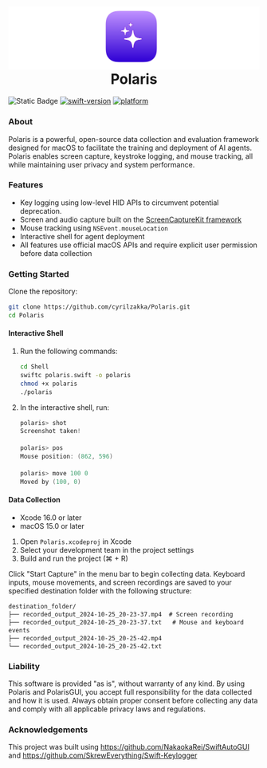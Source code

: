 <p align="center" style="margin-bottom: 0;">
  <img src="assets/banner.png" alt="Polaris Banner">
</p>
<h1 align="center" style="margin-top: 0;">Polaris</h1>

![Static Badge](https://img.shields.io/badge/License-Apache-orange)
[![swift-version](https://img.shields.io/badge/Swift-6.0-brightgreen.svg)](https://github.com/apple/swift)
[![platform](https://img.shields.io/badge/Platform-macOS_15.0-blue.svg)](https://github.com/apple/swift)


### About
Polaris is a powerful, open-source data collection and evaluation framework designed for macOS to facilitate the training and deployment of AI agents. Polaris enables screen capture, keystroke logging, and mouse tracking, all while maintaining user privacy and system performance.

### Features
- Key logging using low-level HID APIs to circumvent potential deprecation.
- Screen and audio capture built on the [ScreenCaptureKit framework ](https://developer.apple.com/documentation/screencapturekit/)
- Mouse tracking using `NSEvent.mouseLocation`
- Interactive shell for agent deployment
- All features use official macOS APIs and require explicit user permission before data collection

### Getting Started
Clone the repository:
   ```bash
   git clone https://github.com/cyrilzakka/Polaris.git
   cd Polaris
   ```
#### Interactive Shell
1. Run the following commands:
   ```bash
   cd Shell
   swiftc polaris.swift -o polaris
   chmod +x polaris
   ./polaris
   ```
2. In the interactive shell, run:
    ```swift
    polaris> shot
    Screenshot taken!
    
    polaris> pos
    Mouse position: (862, 596)
    
    polaris> move 100 0
    Moved by (100, 0)
    ```

#### Data Collection
- Xcode 16.0 or later
- macOS 15.0 or later
1. Open `Polaris.xcodeproj` in Xcode
2. Select your development team in the project settings
3. Build and run the project (⌘ + R)

Click "Start Capture" in the menu bar to begin collecting data. Keyboard inputs, mouse movements, and screen recordings are saved to your specified destination folder with the following structure:
```
destination_folder/
├── recorded_output_2024-10-25_20-23-37.mp4  # Screen recording
├── recorded_output_2024-10-25_20-23-37.txt   # Mouse and keyboard events
├── recorded_output_2024-10-25_20-25-42.mp4
└── recorded_output_2024-10-25_20-25-42.txt
```

### Liability
This software is provided "as is", without warranty of any kind. By using Polaris and PolarisGUI, you accept full responsibility for the data collected and how it is used. Always obtain proper consent before collecting any data and comply with all applicable privacy laws and regulations.

### Acknowledgements
This project was built using https://github.com/NakaokaRei/SwiftAutoGUI and https://github.com/SkrewEverything/Swift-Keylogger

